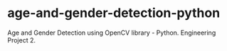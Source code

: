 # age-and-gender-detection-python
Age and Gender Detection using OpenCV library - Python. Engineering Project 2.
